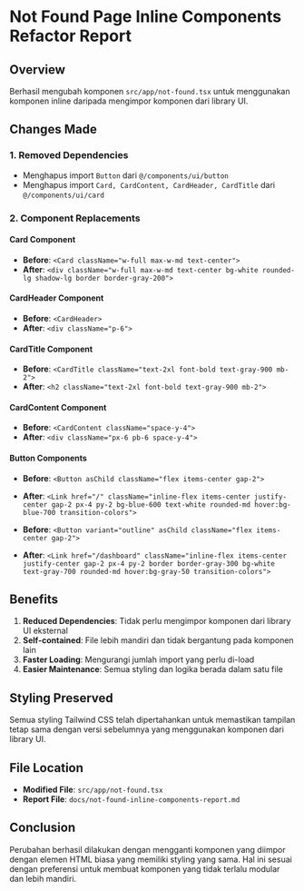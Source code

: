 # Not Found Page Inline Components Refactor Report

## Overview
Berhasil mengubah komponen `src/app/not-found.tsx` untuk menggunakan komponen inline daripada mengimpor komponen dari library UI.

## Changes Made

### 1. Removed Dependencies
- Menghapus import `Button` dari `@/components/ui/button`
- Menghapus import `Card, CardContent, CardHeader, CardTitle` dari `@/components/ui/card`

### 2. Component Replacements

#### Card Component
- **Before**: `<Card className="w-full max-w-md text-center">`
- **After**: `<div className="w-full max-w-md text-center bg-white rounded-lg shadow-lg border border-gray-200">`

#### CardHeader Component
- **Before**: `<CardHeader>`
- **After**: `<div className="p-6">`

#### CardTitle Component
- **Before**: `<CardTitle className="text-2xl font-bold text-gray-900 mb-2">`
- **After**: `<h2 className="text-2xl font-bold text-gray-900 mb-2">`

#### CardContent Component
- **Before**: `<CardContent className="space-y-4">`
- **After**: `<div className="px-6 pb-6 space-y-4">`

#### Button Components
- **Before**: `<Button asChild className="flex items-center gap-2">`
- **After**: `<Link href="/" className="inline-flex items-center justify-center gap-2 px-4 py-2 bg-blue-600 text-white rounded-md hover:bg-blue-700 transition-colors">`

- **Before**: `<Button variant="outline" asChild className="flex items-center gap-2">`
- **After**: `<Link href="/dashboard" className="inline-flex items-center justify-center gap-2 px-4 py-2 border border-gray-300 bg-white text-gray-700 rounded-md hover:bg-gray-50 transition-colors">`

## Benefits

1. **Reduced Dependencies**: Tidak perlu mengimpor komponen dari library UI eksternal
2. **Self-contained**: File lebih mandiri dan tidak bergantung pada komponen lain
3. **Faster Loading**: Mengurangi jumlah import yang perlu di-load
4. **Easier Maintenance**: Semua styling dan logika berada dalam satu file

## Styling Preserved
Semua styling Tailwind CSS telah dipertahankan untuk memastikan tampilan tetap sama dengan versi sebelumnya yang menggunakan komponen dari library UI.

## File Location
- **Modified File**: `src/app/not-found.tsx`
- **Report File**: `docs/not-found-inline-components-report.md`

## Conclusion
Perubahan berhasil dilakukan dengan mengganti komponen yang diimpor dengan elemen HTML biasa yang memiliki styling yang sama. Hal ini sesuai dengan preferensi untuk membuat komponen yang tidak terlalu modular dan lebih mandiri.